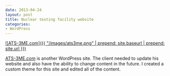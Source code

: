 ```yaml
---
date: 2013-04-24
layout: post
title: Nuclear testing facility website
categories:
- WordPress
---
```


[![ATS-3ME.com]({{ "/images/ats3me.png" | prepend: site.baseurl | prepend: site.url }})](http://ats-3me.com)

[ATS-3ME.com](http://ats-3me.com) is another WordPress site. The client needed to update his website and also have the ability to change content in the future. I created a custom theme for this site and edited all of the content.